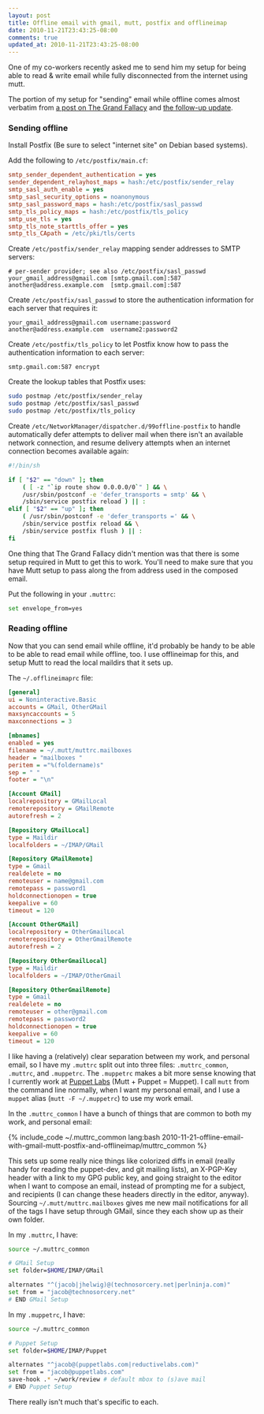 ```yaml
--- 
layout: post
title: Offline email with gmail, mutt, postfix and offlineimap
date: 2010-11-21T23:43:25-08:00
comments: true
updated_at: 2010-11-21T23:43:25-08:00
---
```


One of my co-workers recently asked me to send him my setup for being
able to read & write email while fully disconnected from the internet
using mutt.

<!--more-->

The portion of my setup for "sending" email while offline comes almost
verbatim from [a post on The Grand Fallacy](http://paul.frields.org/?p=2616 "Best in show.")
and [the follow-up update](http://paul.frields.org/?p=2636 "Best in show gets better.").

### Sending offline

Install Postfix (Be sure to select "internet site" on Debian based
systems).

Add the following to `/etc/postfix/main.cf`:

``` ini /etc/postfix/main.cf
smtp_sender_dependent_authentication = yes
sender_dependent_relayhost_maps = hash:/etc/postfix/sender_relay
smtp_sasl_auth_enable = yes
smtp_sasl_security_options = noanonymous
smtp_sasl_password_maps = hash:/etc/postfix/sasl_passwd
smtp_tls_policy_maps = hash:/etc/postfix/tls_policy
smtp_use_tls = yes
smtp_tls_note_starttls_offer = yes
smtp_tls_CApath = /etc/pki/tls/certs
```

Create `/etc/postfix/sender_relay` mapping sender addresses to SMTP
servers:

``` raw /etc/postfix/sender_relay
# per-sender provider; see also /etc/postfix/sasl_passwd
your_gmail_address@gmail.com [smtp.gmail.com]:587
another@address.example.com  [smtp.gmail.com]:587
```

Create `/etc/postfix/sasl_passwd` to store the authentication
information for each server that requires it:

``` raw /etc/postfix/sasl_passwd
your_gmail_address@gmail.com username:password
another@address.example.com  username2:password2
```

Create `/etc/postfix/tls_policy` to let Postfix know how to pass the
authentication information to each server:

``` raw /etc/postfix/tls_policy
smtp.gmail.com:587 encrypt
```

Create the lookup tables that Postfix uses:
``` bash Generate hashes of config files
sudo postmap /etc/postfix/sender_relay
sudo postmap /etc/postfix/sasl_passwd
sudo postmap /etc/postfix/tls_policy
```

Create `/etc/NetworkManager/dispatcher.d/99offline-postfix` to handle
automatically defer attempts to deliver mail when there isn't an
available network connection, and resume delivery attempts when an
internet connection becomes available again:

``` bash /etc/NetworkManager/dispatcher.d/99offline-postfix (Ubuntu)
#!/bin/sh

if [ "$2" == "down" ]; then
    ( [ -z "`ip route show 0.0.0.0/0`" ] && \
    /usr/sbin/postconf -e 'defer_transports = smtp' && \
    /sbin/service postfix reload ) || :
elif [ "$2" == "up" ]; then
    ( /usr/sbin/postconf -e 'defer_transports =' && \
    /sbin/service postfix reload && \
    /sbin/service postfix flush ) || :
fi
```


One thing that The Grand Fallacy didn't mention was that there is some
setup required in Mutt to get this to work.  You'll need to make sure
that you have Mutt setup to pass along the from address used in the
composed email.

Put the following in your `.muttrc`:
``` bash
set envelope_from=yes
```

### Reading offline

Now that you can send email while offline, it'd probably be handy to be
able to be able to read email while offline, too.  I use offlineimap for
this, and setup Mutt to read the local maildirs that it sets up.

The `~/.offlineimaprc` file:

``` ini ~/.offlineimaprc
[general]
ui = Noninteractive.Basic
accounts = GMail, OtherGMail
maxsyncaccounts = 5
maxconnections = 3

[mbnames]
enabled = yes
filename = ~/.mutt/muttrc.mailboxes
header = "mailboxes "
peritem = ="%(foldername)s"
sep = " "
footer = "\n"

[Account GMail]
localrepository = GMailLocal
remoterepository = GMailRemote
autorefresh = 2

[Repository GMailLocal]
type = Maildir
localfolders = ~/IMAP/GMail

[Repository GMailRemote]
type = Gmail
realdelete = no
remoteuser = name@gmail.com
remotepass = password1
holdconnectionopen = true
keepalive = 60
timeout = 120

[Account OtherGMail]
localrepository = OtherGmailLocal
remoterepository = OtherGmailRemote
autorefresh = 2

[Repository OtherGmailLocal]
type = Maildir
localfolders = ~/IMAP/OtherGmail

[Repository OtherGmailRemote]
type = Gmail
realdelete = no
remoteuser = other@gmail.com
remotepass = password2
holdconnectionopen = true
keepalive = 60
timeout = 120
```

I like having a (relatively) clear separation between my work, and
personal email, so I have my `.muttrc` split out into three files:
`.muttrc_common`, `.muttrc`, and `.muppetrc`.  The `.muppetrc` makes a
bit more sense knowing that I currently work at [Puppet Labs](http://puppetlabs.com "Puppet Labs")
(Mutt + Puppet = Muppet).  I call `mutt` from the command line
normally, when I want my personal email, and I use a `muppet` alias
(`mutt -F ~/.muppetrc`) to use my work email.

In the `.muttrc_common` I have a bunch of things that are common to both
my work, and personal email:

{% include_code ~/.muttrc_common lang:bash 2010-11-21-offline-email-with-gmail-mutt-postfix-and-offlineimap/muttrc_common %}

This sets up some really nice things like colorized diffs in email
(really handy for reading the puppet-dev, and git mailing lists), an
X-PGP-Key header with a link to my GPG public key, and going straight to
the editor when I want to compose an email, instead of prompting me for
a subject, and recipients (I can change these headers directly in the
editor, anyway).  Sourcing `~/.mutt/muttrc.mailboxes` gives me new mail
notifications for all of the tags I have setup through GMail, since they
each show up as their own folder.

In my `.muttrc`, I have:

``` bash ~/.muttrc
source ~/.muttrc_common

# GMail Setup
set folder=$HOME/IMAP/GMail

alternates "^(jacob|jhelwig)@(technosorcery.net|perlninja.com)"
set from = "jacob@technosorcery.net"
# END GMail Setup
```

In my `.muppetrc`, I have:

``` bash ~/.muppetrc
source ~/.muttrc_common

# Puppet Setup
set folder=$HOME/IMAP/Puppet

alternates "^jacob@(puppetlabs.com|reductivelabs.com)"
set from = "jacob@puppetlabs.com"
save-hook .* ~/work/review # default mbox to (s)ave mail
# END Puppet Setup
```

There really isn't much that's specific to each.

